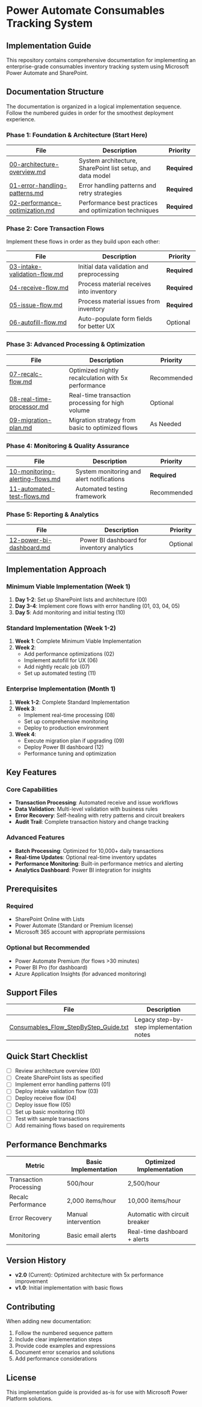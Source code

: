 # Power Automate Consumables Tracking System

## Implementation Guide

This repository contains comprehensive documentation for implementing an enterprise-grade consumables inventory tracking system using Microsoft Power Automate and SharePoint.

## Documentation Structure

The documentation is organized in a logical implementation sequence. Follow the numbered guides in order for the smoothest deployment experience.

### Phase 1: Foundation & Architecture (Start Here)

| File | Description | Priority |
|------|-------------|----------|
| [00-architecture-overview.md](00-architecture-overview.md) | System architecture, SharePoint list setup, and data model | **Required** |
| [01-error-handling-patterns.md](01-error-handling-patterns.md) | Error handling patterns and retry strategies | **Required** |
| [02-performance-optimization.md](02-performance-optimization.md) | Performance best practices and optimization techniques | **Required** |

### Phase 2: Core Transaction Flows

Implement these flows in order as they build upon each other:

| File | Description | Priority |
|------|-------------|----------|
| [03-intake-validation-flow.md](03-intake-validation-flow.md) | Initial data validation and preprocessing | **Required** |
| [04-receive-flow.md](04-receive-flow.md) | Process material receives into inventory | **Required** |
| [05-issue-flow.md](05-issue-flow.md) | Process material issues from inventory | **Required** |
| [06-autofill-flow.md](06-autofill-flow.md) | Auto-populate form fields for better UX | Optional |

### Phase 3: Advanced Processing & Optimization

| File | Description | Priority |
|------|-------------|----------|
| [07-recalc-flow.md](07-recalc-flow.md) | Optimized nightly recalculation with 5x performance | Recommended |
| [08-real-time-processor.md](08-real-time-processor.md) | Real-time transaction processing for high volume | Optional |
| [09-migration-plan.md](09-migration-plan.md) | Migration strategy from basic to optimized flows | As Needed |

### Phase 4: Monitoring & Quality Assurance

| File | Description | Priority |
|------|-------------|----------|
| [10-monitoring-alerting-flows.md](10-monitoring-alerting-flows.md) | System monitoring and alert notifications | **Required** |
| [11-automated-test-flows.md](11-automated-test-flows.md) | Automated testing framework | Recommended |

### Phase 5: Reporting & Analytics

| File | Description | Priority |
|------|-------------|----------|
| [12-power-bi-dashboard.md](12-power-bi-dashboard.md) | Power BI dashboard for inventory analytics | Optional |

## Implementation Approach

### Minimum Viable Implementation (Week 1)

1. **Day 1-2**: Set up SharePoint lists and architecture (00)
2. **Day 3-4**: Implement core flows with error handling (01, 03, 04, 05)
3. **Day 5**: Add monitoring and initial testing (10)

### Standard Implementation (Week 1-2)

1. **Week 1**: Complete Minimum Viable Implementation
2. **Week 2**: 
   - Add performance optimizations (02)
   - Implement autofill for UX (06)
   - Add nightly recalc job (07)
   - Set up automated testing (11)

### Enterprise Implementation (Month 1)

1. **Week 1-2**: Complete Standard Implementation
2. **Week 3**: 
   - Implement real-time processing (08)
   - Set up comprehensive monitoring
   - Deploy to production environment
3. **Week 4**:
   - Execute migration plan if upgrading (09)
   - Deploy Power BI dashboard (12)
   - Performance tuning and optimization

## Key Features

### Core Capabilities
- **Transaction Processing**: Automated receive and issue workflows
- **Data Validation**: Multi-level validation with business rules
- **Error Recovery**: Self-healing with retry patterns and circuit breakers
- **Audit Trail**: Complete transaction history and change tracking

### Advanced Features
- **Batch Processing**: Optimized for 10,000+ daily transactions
- **Real-time Updates**: Optional real-time inventory updates
- **Performance Monitoring**: Built-in performance metrics and alerting
- **Analytics Dashboard**: Power BI integration for insights

## Prerequisites

### Required
- SharePoint Online with Lists
- Power Automate (Standard or Premium license)
- Microsoft 365 account with appropriate permissions

### Optional but Recommended
- Power Automate Premium (for flows >30 minutes)
- Power BI Pro (for dashboard)
- Azure Application Insights (for advanced monitoring)

## Support Files

| File | Description |
|------|-------------|
| [Consumables_Flow_StepByStep_Guide.txt](Consumables_Flow_StepByStep_Guide.txt) | Legacy step-by-step implementation notes |

## Quick Start Checklist

- [ ] Review architecture overview (00)
- [ ] Create SharePoint lists as specified
- [ ] Implement error handling patterns (01)
- [ ] Deploy intake validation flow (03)
- [ ] Deploy receive flow (04)
- [ ] Deploy issue flow (05)
- [ ] Set up basic monitoring (10)
- [ ] Test with sample transactions
- [ ] Add remaining flows based on requirements

## Performance Benchmarks

| Metric | Basic Implementation | Optimized Implementation |
|--------|---------------------|-------------------------|
| Transaction Processing | 500/hour | 2,500/hour |
| Recalc Performance | 2,000 items/hour | 10,000 items/hour |
| Error Recovery | Manual intervention | Automatic with circuit breaker |
| Monitoring | Basic email alerts | Real-time dashboard + alerts |

## Version History

- **v2.0** (Current): Optimized architecture with 5x performance improvement
- **v1.0**: Initial implementation with basic flows

## Contributing

When adding new documentation:
1. Follow the numbered sequence pattern
2. Include clear implementation steps
3. Provide code examples and expressions
4. Document error scenarios and solutions
5. Add performance considerations

## License

This implementation guide is provided as-is for use with Microsoft Power Platform solutions.